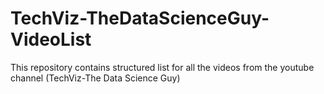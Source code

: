 # TechViz-TheDataScienceGuy-VideoList
This repository contains structured list for all the videos from the youtube channel (TechViz-The Data Science Guy)
